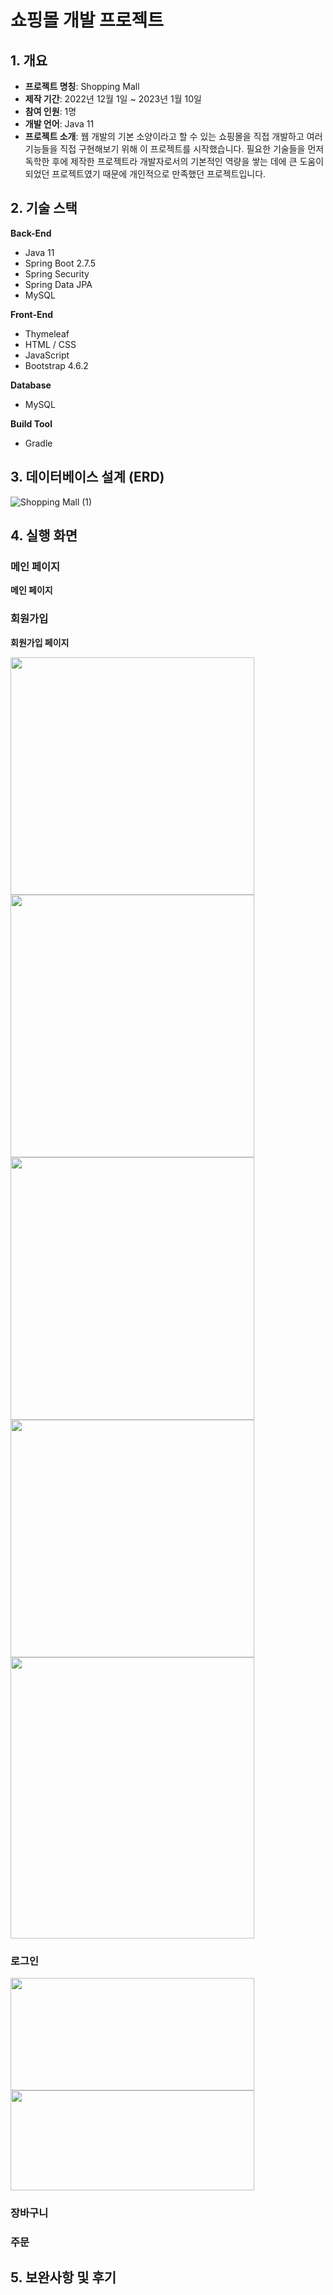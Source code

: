 # 쇼핑몰 개발 프로젝트

## 1. 개요
- **프로젝트 명칭**: Shopping Mall
- **제작 기간**: 2022년 12월 1일 ~ 2023년 1월 10일
- **참여 인원**: 1명
- **개발 언어**: Java 11
- **프로젝트 소개**: 웹 개발의 기본 소양이라고 할 수 있는 쇼핑몰을 직접 개발하고 여러 기능들을 직접 구현해보기 위해 이 프로젝트를 시작했습니다. 필요한 기술들을 먼저 독학한 후에 제작한 프로젝트라 개발자로서의 기본적인 역량을 쌓는 데에 큰 도움이 되었던 프로젝트였기 때문에 개인적으로 만족했던 프로젝트입니다.   


## 2. 기술 스택
**Back-End**
- Java 11
- Spring Boot 2.7.5
- Spring Security
- Spring Data JPA
- MySQL  


**Front-End**
- Thymeleaf
- HTML / CSS
- JavaScript
- Bootstrap 4.6.2   


**Database**
- MySQL  


**Build Tool**
- Gradle


## 3. 데이터베이스 설계 (ERD)
![Shopping Mall (1)](https://user-images.githubusercontent.com/93713151/209469085-d85417eb-7cab-439f-941c-1d1ccd17a29f.png)  



## 4. 실행 화면
### 메인 페이지
**메인 페이지**

### 회원가입
**회원가입 페이지**
  
  <img src="https://user-images.githubusercontent.com/93713151/211153727-8cf352e0-586a-45e6-9712-abfe73f244a0.png" width="390px" height="380px">

  <img src="https://user-images.githubusercontent.com/93713151/211154272-a32e7091-6844-4a41-9cea-2ac2027697ae.png" width="390px" height="420px">
  
  <img src="https://user-images.githubusercontent.com/93713151/211154696-983973df-fd1b-4bf8-bff6-2afce08ff5a5.png" width="390px" height="420px">
  
  <img src="https://user-images.githubusercontent.com/93713151/211154823-d9e9438d-3b02-458f-ad8b-ed31dc7d75e7.png" width="390px" height="380px">
  
  <img src="https://user-images.githubusercontent.com/93713151/211154983-aa8f7e39-fef5-4871-b78e-ca917da64b2b.png" width="390px" height="450px">  
  
  
### 로그인

  <img src="https://user-images.githubusercontent.com/93713151/211155668-089332af-5903-419a-88ae-636627267e96.png" width="390px" height="180px">
  
  <img src="https://user-images.githubusercontent.com/93713151/211155714-48c98253-6816-4910-98b3-433d3f0f24ee.png" width="390px" height="160px">



### 장바구니

### 주문


## 5. 보완사항 및 후기
